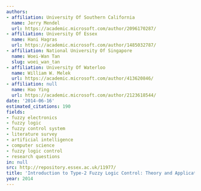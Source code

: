 ```yaml
---
authors:
- affiliation: University Of Southern California
  name: Jerry Mendel
  url: https://academic.microsoft.com/author/2096170287/
- affiliation: University Of Essex
  name: Hani Hagras
  url: https://academic.microsoft.com/author/1485032787/
- affiliation: National University Of Singapore
  name: Woei-Wan Tan
  slug: woei_wan_tan
- affiliation: University Of Waterloo
  name: William W. Melek
  url: https://academic.microsoft.com/author/413620846/
- affiliation: null
  name: Hao Ying
  url: https://academic.microsoft.com/author/2123618544/
date: '2014-06-16'
estimated_citations: 190
fields:
- fuzzy electronics
- fuzzy logic
- fuzzy control system
- literature survey
- artificial intelligence
- computer science
- fuzzy logic control
- research questions
in: null
src: http://repository.essex.ac.uk/11977/
title: 'Introduction to Type-2 Fuzzy Logic Control: Theory and Applications'
year: 2014
---
```

